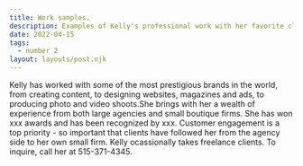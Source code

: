 ```yaml
---
title: Work samples.
description: Examples of Kelly's professional work with her favorite clients.
date: 2022-04-15
tags:
  - number 2
layout: layouts/post.njk
---
```

Kelly has worked with some of the most prestigious brands in the world, from creating content, to designing websites, magazines and ads, to producing photo and video shoots.She brings with her a wealth of experience from both large agencies and small boutique firms. She has won xxx awards and has been recognized by xxx. Customer engagement is a top priority - so important that clients have followed her from the agency side to her own small firm. Kelly ocassionally takes freelance clients. To inquire, call her at 515-371-4345.
